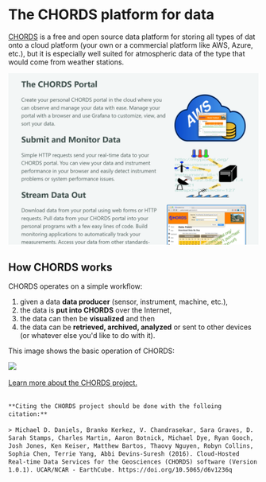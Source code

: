 # The CHORDS platform for data 

[CHORDS](https://chordsrt.com) is a free and open source data platform for
storing all types of dat onto a cloud platform (your own or a commercial platform like AWS, Azure, etc.), but it is especially well
suited for atmospheric data of the type that would
come from weather stations.

[![](images/chords_homepage.png)](https://www.chordsrt.com)




## How CHORDS works

CHORDS operates on a simple workflow:  

1. given a data **data producer** (sensor, instrument, machine, etc.), 
2. the data is **put into CHORDS** over the Internet, 
3. the data  can then be **visualized** and then
4. the data can be **retrieved, archived, analyzed** or sent to other devices (or whatever else you'd like to do with it).

This image shows the basic operation of CHORDS:

[![](https://earthcubeprojects-chords.github.io/chords-docs/assets/images/overview.png)](https://earthcubeprojects-chords.github.io/chords-docs/whatis/)

[Learn more about the CHORDS project.](https://www.chordsrt.com)

```{important}

**Citing the CHORDS project should be done with the folloing citation:**

> Michael D. Daniels, Branko Kerkez, V. Chandrasekar, Sara Graves, D. Sarah Stamps, Charles Martin, Aaron Botnick, Michael Dye, Ryan Gooch, Josh Jones, Ken Keiser, Matthew Bartos, Thaovy Nguyen, Robyn Collins, Sophia Chen, Terrie Yang, Abbi Devins-Suresh (2016). Cloud-Hosted Real-time Data Services for the Geosciences (CHORDS) software (Version 1.0.1). UCAR/NCAR - EarthCube. https://doi.org/10.5065/d6v1236q
```